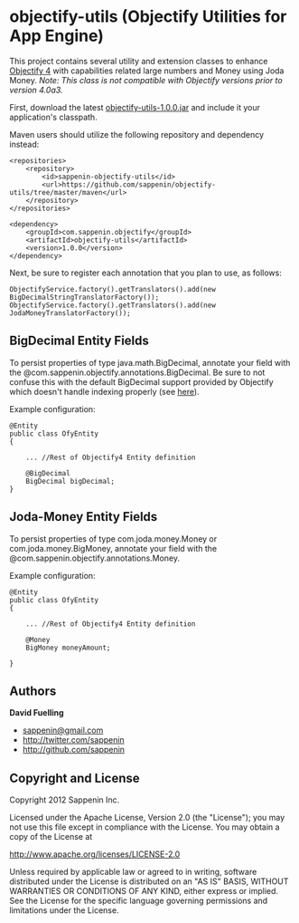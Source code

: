 objectify-utils (Objectify Utilities for App Engine)
===========================

This project contains several utility and extension classes to enhance <a href="http://code.google.com/p/objectify-appengine">Objectify 4</a> with capabilities related large numbers and Money using Joda Money.
<i>Note: This class is not compatible with Objectify versions prior to version 4.0a3.</i>

First, download the latest <a href="https://github.com/sappenin/objectify-utils/raw/master/maven/com/sappenin/objectify/objectify-utils/1.0.0/objectify-utils-1.0.0.jar">objectify-utils-1.0.0.jar</a> and include it your application's classpath.

Maven users should utilize the following repository and dependency instead:

	<repositories>
		<repository>
			<id>sappenin-objectify-utils</id>
			<url>https://github.com/sappenin/objectify-utils/tree/master/maven</url>
		</repository>
	</repositories>

    <dependency>
    	<groupId>com.sappenin.objectify</groupId>
		<artifactId>objectify-utils</artifactId>
		<version>1.0.0</version>
    </dependency>

Next, be sure to register each annotation that you plan to use, as follows:

	ObjectifyService.factory().getTranslators().add(new BigDecimalStringTranslatorFactory());
	ObjectifyService.factory().getTranslators().add(new JodaMoneyTranslatorFactory());


BigDecimal Entity Fields
-------
To persist properties of type java.math.BigDecimal, annotate your field with the @com.sappenin.objectify.annotations.BigDecimal.  Be sure to not confuse this with the default BigDecimal support provided by Objectify which doesn't handle indexing properly (see <a href="http://code.google.com/p/objectify-appengine/source/browse/trunk/src/com/googlecode/objectify/impl/translate/opt/BigDecimalLongTranslatorFactory.java">here</a>).    

Example configuration:

    @Entity
    public class OfyEntity
	{
   		
   		... //Rest of Objectify4 Entity definition
   	
   		@BigDecimal
    	BigDecimal bigDecimal;
	}

Joda-Money  Entity Fields
-------
To persist properties of type com.joda.money.Money or com.joda.money.BigMoney, annotate your field with the @com.sappenin.objectify.annotations.Money. 

Example configuration:

	@Entity
    public class OfyEntity
	{
   		
   		... //Rest of Objectify4 Entity definition
   	
    	@Money
    	BigMoney moneyAmount;

	}

    
Authors
-------

**David Fuelling**

+ sappenin@gmail.com
+ http://twitter.com/sappenin
+ http://github.com/sappenin


Copyright and License
---------------------

Copyright 2012 Sappenin Inc.

Licensed under the Apache License, Version 2.0 (the "License");
you may not use this file except in compliance with the License.
You may obtain a copy of the License at

   http://www.apache.org/licenses/LICENSE-2.0

Unless required by applicable law or agreed to in writing, software
distributed under the License is distributed on an "AS IS" BASIS,
WITHOUT WARRANTIES OR CONDITIONS OF ANY KIND, either express or implied.
See the License for the specific language governing permissions and
limitations under the License.